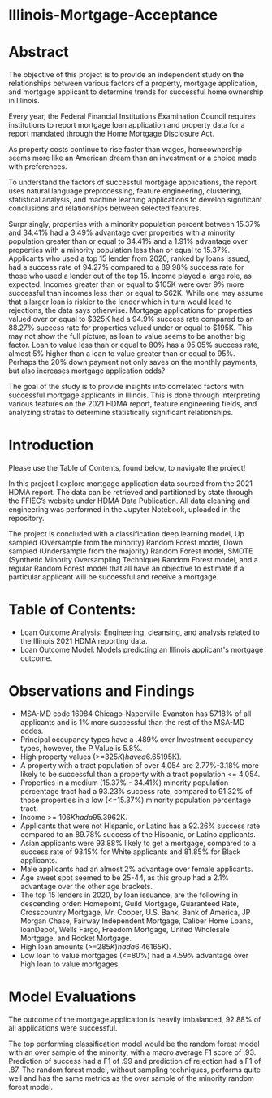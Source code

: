 # Illinois-Mortgage-Acceptance

# Abstract

The objective of this project is to provide an independent study on the relationships between various factors of a property, mortgage application, and mortgage applicant to determine trends for successful home ownership in Illinois.

Every year, the Federal Financial Institutions Examination Council requires institutions to report mortgage loan application and property data for a report mandated through the Home Mortgage Disclosure Act. 

As property costs continue to rise faster than wages, homeownership seems more like an American dream than an investment or a choice made with preferences.

To understand the factors of successful mortgage applications, the report uses natural language preprocessing, feature engineering, clustering, statistical analysis, and machine learning applications to develop significant conclusions and relationships between selected features.

Surprisingly, properties with a minority population percent between 15.37% and 34.41% had a 3.49% advantage over properties with a minority population greater than or equal to 34.41% and a 1.91% advantage over properties with a minority population less than or equal to 15.37%. Applicants who used a top 15 lender from 2020, ranked by loans issued, had a success rate of 94.27% compared to a 89.98% success rate for those who used a lender out of the top 15. Income played a large role, as expected. Incomes greater than or equal to $105K were over 9% more successful than incomes less than or equal to $62K. While one may assume that a larger loan is riskier to the lender which in turn would lead to rejections, the data says otherwise. Mortgage applications for properties valued over or equal to $325K had a 94.9% success rate compared to an 88.27% success rate for properties valued under or equal to $195K. This may not show the full picture, as loan to value seems to be another big factor. Loan to value less than or equal to 80% has a 95.05% success rate, almost 5% higher than a loan to value greater than or equal to 95%. Perhaps the 20% down payment not only saves on the monthly payments, but also increases mortgage application odds?

The goal of the study is to provide insights into correlated factors with successful mortgage applicants in Illinois. This is done through interpreting various features on the 2021 HDMA report, feature engineering fields, and analyzing stratas to determine statistically significant relationships.

# Introduction

Please use the Table of Contents, found below, to navigate the project!

In this project I explore mortgage application data sourced from the 2021 HDMA report. The data can be retrieved and partitioned by state through the FFIEC’s website under HDMA Data Publication. All data cleaning and engineering was performed in the Jupyter Notebook, uploaded in the repository.

The project is concluded with a classification deep learning model, Up sampled (Oversample from the minority) Random Forest model, Down sampled (Undersample from the majority) Random Forest model, SMOTE (Synthetic Minority Oversampling Technique) Random Forest model, and a regular Random Forest model that all have an objective to estimate if a particular applicant will be successful and receive a mortgage.

# Table of Contents:
- Loan Outcome Analysis: Engineering, cleansing, and analysis related to the Illinois 2021 HDMA reporting data.
- Loan Outcome Model: Models predicting an Illinois applicant's mortgage outcome.

# Observations and Findings
- MSA-MD code 16984 Chicago-Naperville-Evanston has 57.18% of all applicants and is 1% more successful than the rest of the MSA-MD codes.
- Principal occupancy types have a .489% over Investment occupancy types, however, the P Value is 5.8%.
- High property values (>=$325K) have a 6.65% success advantage over low property values (<=$195K).
- A property with a tract population of over 4,054 are 2.77%-3.18% more likely to be successful than a property with a tract population <= 4,054.
- Properties in a medium (15.37% - 34.41%) minority population percentage tract had a 93.23% success rate, compared to 91.32% of those properties in a low (<=15.37%) minority population percentage tract.
- Income >= $106K had a 95.39% success rate compared to 86.22% of income <=$62K.
- Applicants that were not Hispanic, or Latino has a 92.26% success rate compared to an 89.78% success of the Hispanic, or Latino applicants.
- Asian applicants were 93.88% likely to get a mortgage, compared to a success rate of 93.15% for White applicants and 81.85% for Black applicants.
- Male applicants had an almost 2% advantage over female applicants.
- Age sweet spot seemed to be 25-44, as this group had a 2.1% advantage over the other age brackets.
- The top 15 lenders in 2020, by loan issuance, are the following in descending order: Homepoint, Guild Mortgage, Guaranteed Rate, Crosscountry Mortgage, Mr. Cooper, U.S. Bank, Bank of America, JP Morgan Chase, Fairway Independent Mortgage, Caliber Home Loans, loanDepot, Wells Fargo, Freedom Mortgage, United Wholesale Mortgage, and Rocket Mortgage.
- High loan amounts (>=$285K) had a 6.46% advantage over low loan amounts (<=$165K).
- Low loan to value mortgages (<=80%) had a 4.59% advantage over high loan to value mortgages.

# Model Evaluations

The outcome of the mortgage application is heavily imbalanced, 92.88% of all applications were successful.

The top performing classification model would be the random forest model with an over sample of the minority, with a macro average F1 score of .93. Prediction of success had a F1 of .99 and prediction of rejection had a F1 of .87. The random forest model, without sampling techniques, performs quite well and has the same metrics as the over sample of the minority random forest model.
